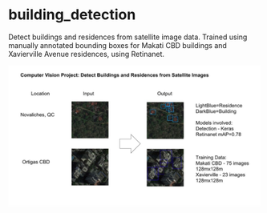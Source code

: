 # building_detection
Detect buildings and residences from satellite image data. Trained using manually annotated bounding boxes for Makati CBD buildings and Xavierville Avenue residences, using Retinanet.

<p align="center">
<img src="https://github.com/ncdejito/building_detection/blob/master/deck/photo6195191257773484203.jpg" alt="slide1" width="600px">
</p>
